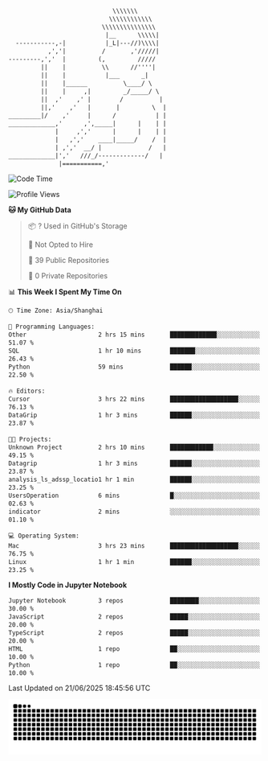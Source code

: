 ```
                             \\\\\\\
                            \\\\\\\\\\\\
                          \\\\\\\\\\\\\\\
                           |__      \\\\\|
  -----------,-|           |_L|---//)\\\\|
           ,','|          /       ,'/////|
---------,','  |         (,         /////
         ||    |          \\      //''''|
         ||    |           |___      _|
         ||    |______          \____/ \
         ||    |     ,|         _/_____/ \
         ||  ,'    ,' |        /          |
         ||,'    ,'   |       |         \  |
_________|/    ,'     |      /           | |
_____________,'      ,',_____|      |    | |
             |     ,','      |      |    | |
             |   ,','    ____|_____/    /  |
             | ,','  __/ |             /   |
_____________|','   ///_/-------------/   |
              |===========,'
```

<!--START_SECTION:waka-->
![Code Time](http://img.shields.io/badge/Code%20Time-42%20hrs%2042%20mins-blue)

![Profile Views](http://img.shields.io/badge/Profile%20Views-0-blue)

**🐱 My GitHub Data** 

> 📦 ? Used in GitHub's Storage 
 > 
> 🚫 Not Opted to Hire
 > 
> 📜 39 Public Repositories 
 > 
> 🔑 0 Private Repositories 
 > 
📊 **This Week I Spent My Time On** 

```text
🕑︎ Time Zone: Asia/Shanghai

💬 Programming Languages: 
Other                    2 hrs 15 mins       █████████████░░░░░░░░░░░░   51.07 % 
SQL                      1 hr 10 mins        ███████░░░░░░░░░░░░░░░░░░   26.43 % 
Python                   59 mins             ██████░░░░░░░░░░░░░░░░░░░   22.50 % 

🔥 Editors: 
Cursor                   3 hrs 22 mins       ███████████████████░░░░░░   76.13 % 
DataGrip                 1 hr 3 mins         ██████░░░░░░░░░░░░░░░░░░░   23.87 % 

🐱‍💻 Projects: 
Unknown Project          2 hrs 10 mins       ████████████░░░░░░░░░░░░░   49.15 % 
Datagrip                 1 hr 3 mins         ██████░░░░░░░░░░░░░░░░░░░   23.87 % 
analysis_ls_adssp_locatio1 hr 1 min          ██████░░░░░░░░░░░░░░░░░░░   23.25 % 
UsersOperation           6 mins              █░░░░░░░░░░░░░░░░░░░░░░░░   02.63 % 
indicator                2 mins              ░░░░░░░░░░░░░░░░░░░░░░░░░   01.10 % 

💻 Operating System: 
Mac                      3 hrs 23 mins       ███████████████████░░░░░░   76.75 % 
Linux                    1 hr 1 min          ██████░░░░░░░░░░░░░░░░░░░   23.25 % 
```

**I Mostly Code in Jupyter Notebook** 

```text
Jupyter Notebook         3 repos             ████████░░░░░░░░░░░░░░░░░   30.00 % 
JavaScript               2 repos             █████░░░░░░░░░░░░░░░░░░░░   20.00 % 
TypeScript               2 repos             █████░░░░░░░░░░░░░░░░░░░░   20.00 % 
HTML                     1 repo              ██░░░░░░░░░░░░░░░░░░░░░░░   10.00 % 
Python                   1 repo              ██░░░░░░░░░░░░░░░░░░░░░░░   10.00 % 
```




 Last Updated on 21/06/2025 18:45:56 UTC
<!--END_SECTION:waka-->

<picture>
  <source media="(prefers-color-scheme: dark)" srcset="https://raw.githubusercontent.com/yuemanly/yuemanly/output/github-contribution-grid-snake-dark.svg" />
  <source media="(prefers-color-scheme: light)" srcset="https://raw.githubusercontent.com/yuemanly/yuemanly/output/github-contribution-grid-snake.svg" />
  <img alt="github-snake" src="https://raw.githubusercontent.com/yuemanly/yuemanly/output/github-contribution-grid-snake.svg" />
</picture>
<!--
**yuemanly/yuemanly** is a ✨ _special_ ✨ repository because its `README.md` (this file) appears on your GitHub profile.

Here are some ideas to get you started:

- 🔭 I’m currently working on ...
- 🌱 I’m currently learning ...
- 👯 I’m looking to collaborate on ...
- 🤔 I’m looking for help with ...
- 💬 Ask me about ...
- 📫 How to reach me: ...
- 😄 Pronouns: ...
- ⚡ Fun fact: ...
-->

